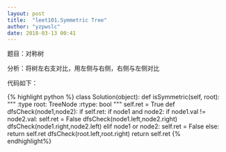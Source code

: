 ```yaml
---
layout: post
title:  "leet101.Symmetric Tree"
author: "yzpwslc"
date: 2018-03-13 00:41
---
```


<p>题目：对称树</p>
<p>分析：将树左右支对比，用左侧与右侧，右侧与左侧对比</p>
<p>代码如下：</p>
{% highlight python %}
class Solution(object):
    def isSymmetric(self, root):
        """
        :type root: TreeNode
        :rtype: bool
        """
        self.ret = True
        def dfsCheck(node1,node2):
            if self.ret:
                if node1 and node2:
                    if node1.val != node2.val:
                        self.ret = False
                    dfsCheck(node1.left,node2.right)
                    dfsCheck(node1.right,node2.left)
                elif node1 or node2:
                    self.ret = False
                else:
                    return self.ret
        dfsCheck(root.left,root.right)
        return self.ret
{% endhighlight%}
